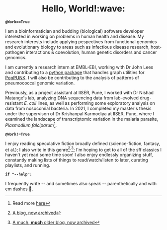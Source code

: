 <h1 align="center">Hello, World!:wave:</h1>

**`@Work==True`**

I am a bioinformatician and budding (biological) software developer interested in working on problems in human health and disease. My research interests include applying pespectives from functional genomics and evolutionary biology to areas such as infectious disease research, host-pathogen interactions & coevolution, human genetic disorders and cancer genomics. 

I am currently a research intern at EMBL-EBI, working with Dr John Lees and contributing to a [python package](https://github.com/bacpop/pp-netlib) that handles graph utilities for [PopPUNK](https://github.com/bacpop/PopPUNK). I will also be contributing to the analysis of patterns of pneumococcal genomic variation.  

Previously, as a project assistant at IISER, Pune, I worked with Dr Nishad Matange's lab, analyzing DNA sequencing data from lab-evolved drug-resistant *E. coli* lines, as well as performing some exploratory analysis on data from nosocomial bacteria. In 2021, I completed my master's thesis under the supervison of Dr Krishanpal Karmodiya at IISER, Pune, where I examined the landscape of transcriptomic variation in the malaria parasite, *Plasmodium falciparum*[^1]. 

**`@Work!=True`**

I enjoy reading speculative fiction broadly defined (science-fiction, fantasy, et al.); I also write in this genre[^2]<sup>,</sup>[^3]; I'm hoping to get to all of the sff classics I haven't yet read some time soon! I also enjoy endlessly organizing stuff, constantly making lists of things to read/watch/listen to later, curating playlists, and running. 

**`if "--help":`**

I frequently write -- and sometimes also speak -- parenthetically and with em dashes 🙂. 




[^1]: Read more [here](https://doi.org/10.1093/nargab/lqac036)

[^2]: [A blog, now archived](https://bruhaddave.wordpress.com/)
[^3]: [A much, **much** older blog, now archived](https://lotsofangryvoices.blogspot.com/)
<!---
bruhad-dave/bruhad-dave is a ✨ special ✨ repository because its `README.md` (this file) appears on your GitHub profile.
You can click the Preview link to take a look at your changes.
--->
